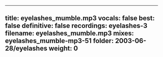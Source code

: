 
---
title: eyelashes_mumble.mp3
vocals: false
best: false
definitive: false
recordings: eyelashes-3
filename: eyelashes_mumble.mp3
mixes: eyelashes_mumble-mp3-51
folder: 2003-06-28/eyelashes
weight: 0
---
